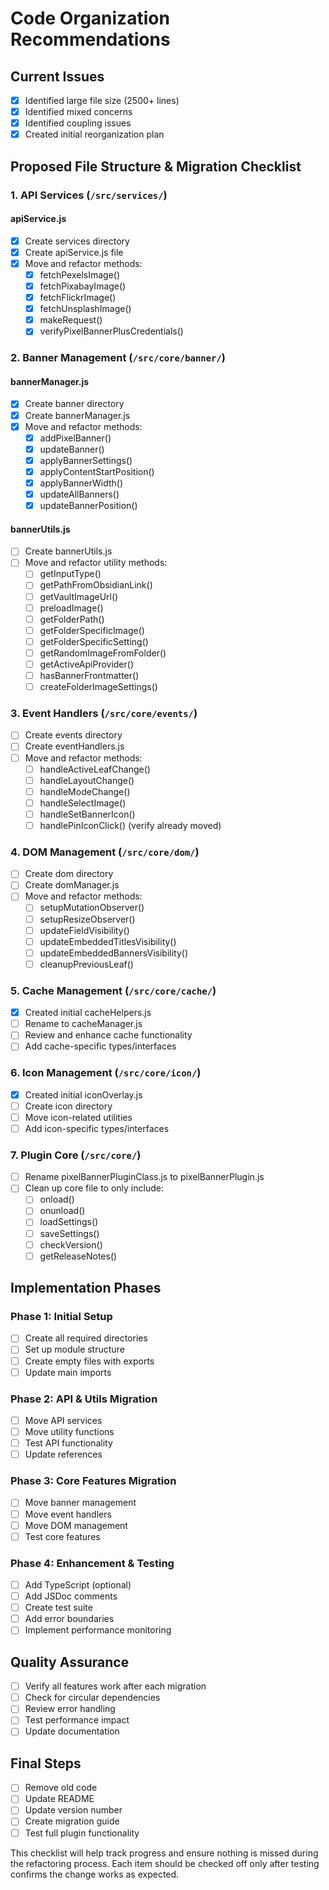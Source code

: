 # Code Organization Recommendations

## Current Issues
- [x] Identified large file size (2500+ lines)
- [x] Identified mixed concerns
- [x] Identified coupling issues
- [x] Created initial reorganization plan

## Proposed File Structure & Migration Checklist

### 1. API Services (`/src/services/`)
#### apiService.js
- [x] Create services directory
- [x] Create apiService.js file
- [x] Move and refactor methods:
  - [x] fetchPexelsImage()
  - [x] fetchPixabayImage()
  - [x] fetchFlickrImage() 
  - [x] fetchUnsplashImage()
  - [x] makeRequest()
  - [x] verifyPixelBannerPlusCredentials()

### 2. Banner Management (`/src/core/banner/`)
#### bannerManager.js
- [x] Create banner directory
- [x] Create bannerManager.js
- [x] Move and refactor methods:
  - [x] addPixelBanner()
  - [x] updateBanner()
  - [x] applyBannerSettings()
  - [x] applyContentStartPosition()
  - [x] applyBannerWidth()
  - [x] updateAllBanners()
  - [x] updateBannerPosition()

#### bannerUtils.js
- [ ] Create bannerUtils.js
- [ ] Move and refactor utility methods:
  - [ ] getInputType()
  - [ ] getPathFromObsidianLink()
  - [ ] getVaultImageUrl()
  - [ ] preloadImage()
  - [ ] getFolderPath()
  - [ ] getFolderSpecificImage()
  - [ ] getFolderSpecificSetting()
  - [ ] getRandomImageFromFolder()
  - [ ] getActiveApiProvider()
  - [ ] hasBannerFrontmatter()
  - [ ] createFolderImageSettings()

### 3. Event Handlers (`/src/core/events/`)
- [ ] Create events directory
- [ ] Create eventHandlers.js
- [ ] Move and refactor methods:
  - [ ] handleActiveLeafChange()
  - [ ] handleLayoutChange()
  - [ ] handleModeChange()
  - [ ] handleSelectImage()
  - [ ] handleSetBannerIcon()
  - [ ] handlePinIconClick() (verify already moved)

### 4. DOM Management (`/src/core/dom/`)
- [ ] Create dom directory
- [ ] Create domManager.js
- [ ] Move and refactor methods:
  - [ ] setupMutationObserver()
  - [ ] setupResizeObserver()
  - [ ] updateFieldVisibility()
  - [ ] updateEmbeddedTitlesVisibility()
  - [ ] updateEmbeddedBannersVisibility()
  - [ ] cleanupPreviousLeaf()

### 5. Cache Management (`/src/core/cache/`)
- [x] Created initial cacheHelpers.js
- [ ] Rename to cacheManager.js
- [ ] Review and enhance cache functionality
- [ ] Add cache-specific types/interfaces

### 6. Icon Management (`/src/core/icon/`)
- [x] Created initial iconOverlay.js
- [ ] Create icon directory
- [ ] Move icon-related utilities
- [ ] Add icon-specific types/interfaces

### 7. Plugin Core (`/src/core/`)
- [ ] Rename pixelBannerPluginClass.js to pixelBannerPlugin.js
- [ ] Clean up core file to only include:
  - [ ] onload()
  - [ ] onunload()
  - [ ] loadSettings()
  - [ ] saveSettings()
  - [ ] checkVersion()
  - [ ] getReleaseNotes()

## Implementation Phases

### Phase 1: Initial Setup
- [ ] Create all required directories
- [ ] Set up module structure
- [ ] Create empty files with exports
- [ ] Update main imports

### Phase 2: API & Utils Migration
- [ ] Move API services
- [ ] Move utility functions
- [ ] Test API functionality
- [ ] Update references

### Phase 3: Core Features Migration
- [ ] Move banner management
- [ ] Move event handlers
- [ ] Move DOM management
- [ ] Test core features

### Phase 4: Enhancement & Testing
- [ ] Add TypeScript (optional)
- [ ] Add JSDoc comments
- [ ] Create test suite
- [ ] Add error boundaries
- [ ] Implement performance monitoring

## Quality Assurance
- [ ] Verify all features work after each migration
- [ ] Check for circular dependencies
- [ ] Review error handling
- [ ] Test performance impact
- [ ] Update documentation

## Final Steps
- [ ] Remove old code
- [ ] Update README
- [ ] Update version number
- [ ] Create migration guide
- [ ] Test full plugin functionality

This checklist will help track progress and ensure nothing is missed during the refactoring process. Each item should be checked off only after testing confirms the change works as expected. 
